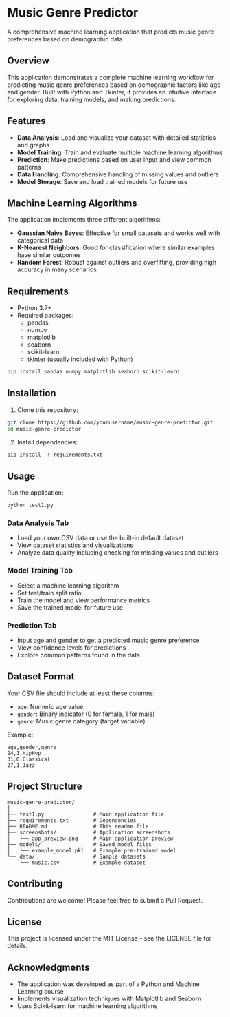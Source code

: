 # Music Genre Predictor

A comprehensive machine learning application that predicts music genre preferences based on demographic data.

## Overview

This application demonstrates a complete machine learning workflow for predicting music genre preferences based on demographic factors like age and gender. Built with Python and Tkinter, it provides an intuitive interface for exploring data, training models, and making predictions.

## Features

- **Data Analysis**: Load and visualize your dataset with detailed statistics and graphs
- **Model Training**: Train and evaluate multiple machine learning algorithms
- **Prediction**: Make predictions based on user input and view common patterns
- **Data Handling**: Comprehensive handling of missing values and outliers
- **Model Storage**: Save and load trained models for future use

## Machine Learning Algorithms

The application implements three different algorithms:
- **Gaussian Naive Bayes**: Effective for small datasets and works well with categorical data
- **K-Nearest Neighbors**: Good for classification where similar examples have similar outcomes
- **Random Forest**: Robust against outliers and overfitting, providing high accuracy in many scenarios

## Requirements

- Python 3.7+
- Required packages:
  - pandas
  - numpy
  - matplotlib
  - seaborn
  - scikit-learn
  - tkinter (usually included with Python)

```bash
pip install pandas numpy matplotlib seaborn scikit-learn
```

## Installation

1. Clone this repository:
```bash
git clone https://github.com/yourusername/music-genre-predictor.git
cd music-genre-predictor
```

2. Install dependencies:
```bash
pip install -r requirements.txt
```

## Usage

Run the application:
```bash
python test1.py
```

### Data Analysis Tab
- Load your own CSV data or use the built-in default dataset
- View dataset statistics and visualizations
- Analyze data quality including checking for missing values and outliers

### Model Training Tab
- Select a machine learning algorithm
- Set test/train split ratio
- Train the model and view performance metrics
- Save the trained model for future use

### Prediction Tab
- Input age and gender to get a predicted music genre preference
- View confidence levels for predictions
- Explore common patterns found in the data

## Dataset Format

Your CSV file should include at least these columns:
- `age`: Numeric age value
- `gender`: Binary indicator (0 for female, 1 for male)
- `genre`: Music genre category (target variable)

Example:
```
age,gender,genre
24,1,HipHop
31,0,Classical
27,1,Jazz
```

## Project Structure

```
music-genre-predictor/
│
├── test1.py                # Main application file
├── requirements.txt        # Dependencies
├── README.md               # This readme file
├── screenshots/            # Application screenshots
│   └── app_preview.png     # Main application preview
├── models/                 # Saved model files
│   └── example_model.pkl   # Example pre-trained model
└── data/                   # Sample datasets
    └── music.csv           # Example dataset
```

## Contributing

Contributions are welcome! Please feel free to submit a Pull Request.

## License

This project is licensed under the MIT License - see the LICENSE file for details.

## Acknowledgments

- The application was developed as part of a Python and Machine Learning course
- Implements visualization techniques with Matplotlib and Seaborn
- Uses Scikit-learn for machine learning algorithms
